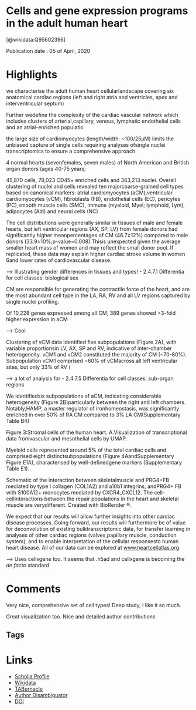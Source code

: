 
Cells and gene expression programs in the adult human heart
===========================================================
  
  [@wikidata:Q95602396]  
  
Publication date : 05 of April, 2020  

# Highlights

we characterise the adult human heart cellularlandscape covering six anatomical cardiac regions (left and right atria and ventricles, apex and  interventricular  septum)

Further wedefine the complexity of the cardiac vascular network which includes clusters of arterial,capillary, venous, lymphatic endothelial cells and an atrial-enriched populatio

the large size of cardiomyocytes      (length/width: ~100/25μM) limits the unbiased capture of single cells requiring analyses ofsingle nuclei transcriptomics to ensure a comprehensive approach

4 normal hearts (sevenfemales, seven males) of North American and British organ donors (ages 40-75 years;

 45,870 cells, 78,023 CD45+    enriched cells and 363,213 nuclei. Overall clustering of nuclei and cells revealed ten majorcoarse-grained cell types based on canonical markers: atrial cardiomyocytes (aCM),ventricular cardiomyocytes (vCM), fibroblasts (FB), endothelial cells (EC), pericytes (PC),smooth muscle cells (SMC), immune (myeloid, Myel; lymphoid, Lym), adipocytes (Adi) and neural cells (NC)


The cell distributions were generally similar in tissues of male and female hearts, but left ventricular regions (AX, SP, LV) from female donors had significantly higher meanpercentages of CM (46.7±12%) compared to male donors (33.9±10%;​p​-value=0.008)
 Thisis unexpected given the average smaller heart mass of women and may reflect the small  donor pool. If replicated, these data may explain higher cardiac stroke volume in women​6and lower rates of cardiovascular disease. 

--> Illustrating gender differences in tissues and types!  - 2.4.7.1 Differentia for cell classes: biological sex 

CM are responsible for generating the contractile force of the heart, and are the most       abundant cell type in the LA, RA, RV and all LV regions captured by single nuclei profiling.

Of 10,228 genes expressed among all CM, 389 genes showed >3-fold higher expression in  aCM

--> Cool

Clustering of vCM data identified five subpopulations (​Figure 2A​), with variable proportionsin LV, AX, SP and RV, indicative of inter-chamber heterogeneity. vCM1 and vCM2                        constituted the majority of CM (~70-80%). Subpopulation vCM1 comprised ~60% of vCMacross all left ventricular sites, but only 33% of RV (

 --> a lot of analysis for - 2.4.7.5 Differentia for cell classes: sub-organ regions
 

 We identified​six subpopulations of aCM, indicating considerable heterogeneity (​Figure 2B​)particularly between the right and left chambers. Notably,​HAMP​, a master regulator of ironhomeostasis, was significantly enriched in over 50% of RA CM compared to 3% LA CM(​Supplementary Table B4​)​

Figure 3:​Stromal cells of the human heart. A.Visualization of transcriptional data fromvascular and mesothelial cells by UMAP.

Myeloid cells represented around 5% of the total cardiac cells and comprised eight distinctsubpopulations (​Figure 4A​andSupplementary Figure E1A​), characterised by well-definedgene markers (​Supplementary Table E1​).

Schematic of the interaction between skeletalmuscle and PRG4+FB mediated by type I collagen (COL1A2) and a10b1 integrins, andPRG4+ FB with S100A12+ monocytes mediated by CXCR4_CXCL12. The cell-cellinteractions between the repair populations in the heart and skeletal muscle are verydifferent. Created with BioRender ®.

We expect that our results will allow further insights into other cardiac disease processes.   Going forward, our results will furthermore be of value for deconvolution of existing bulktranscriptomic  data, for transfer learning in analyses of other cardiac regions (valves,papillary muscle, conduction system), and to enable interpretation of the cellular responsesto human heart disease. All of our data can be explored at ​www.heartcellatlas.org​.   

--> Uses cellxgene too. It seems that .h5ad and cellxgene is becoming the _de facto_ standard

# Comments

Very nice, comprehensive set of cell types! Deep study, I like it so much.

Great visualization too. Nice and detailed author contributions

## Tags

# Links
  
 * [Scholia Profile](https://scholia.toolforge.org/work/Q95602396)  
 * [Wikidata](https://www.wikidata.org/wiki/Q95602396)  
 * [TABernacle](https://tabernacle.toolforge.org/?#/tab/manual/Q95602396/P921%3BP4510)  
 * [Author Disambiguator](https://author-disambiguator.toolforge.org/work_item_oauth.php?id=Q95602396&batch_id=&match=1&author_list_id=&doit=Get+author+links+for+work)  
 * [DOI](https://doi.org/10.1101/2020.04.03.024075)  
